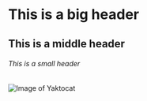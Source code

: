 # This is a big header
## This is a middle header
###### This is a small header
![Image of Yaktocat](https://octodex.github.com/images/yaktocat.png)
